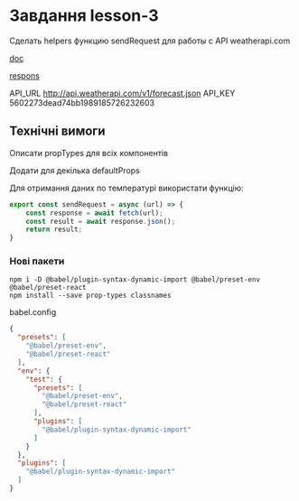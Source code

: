 # Завдання lesson-3
Сделать helpers функцию sendRequest для работы с API weatherapi.com

[doc](https://www.weatherapi.com/docs/)

[respons](http://api.weatherapi.com/v1/forecast.json?key=5602273dead74bb1989185726232603&q=kiev&days=5&aqi=no&alerts=no')


API_URL http://api.weatherapi.com/v1/forecast.json
API_KEY 5602273dead74bb1989185726232603

## Технічні вимоги
Описати propTypes для всіх компонентів

Додати для декілька defaultProps

Для отримання даних по температурі використати функцію:
```js
export const sendRequest = async (url) => {
	const response = await fetch(url);
	const result = await response.json();
	return result;
}
```

### Нові пакети
```
npm i -D @babel/plugin-syntax-dynamic-import @babel/preset-env @babel/preset-react
npm install --save prop-types classnames
```

babel.config
```json
{
  "presets": [
    "@babel/preset-env",
    "@babel/preset-react"
  ],
  "env": {
    "test": {
      "presets": [
        "@babel/preset-env",
        "@babel/preset-react"
      ],
      "plugins": [
        "@babel/plugin-syntax-dynamic-import"
      ]
    }
  },
  "plugins": [
    "@babel/plugin-syntax-dynamic-import"
  ]
}

```

